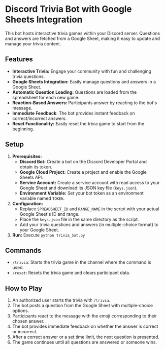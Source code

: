 # Discord Trivia Bot with Google Sheets Integration

This bot hosts interactive trivia games within your Discord server. Questions and answers are fetched from a Google Sheet, making it easy to update and manage your trivia content.

## Features

- **Interactive Trivia:** Engage your community with fun and challenging trivia questions.
- **Google Sheets Integration:** Easily manage questions and answers in a Google Sheet.
- **Automatic Question Loading:** Questions are loaded from the spreadsheet for each new game.
- **Reaction-Based Answers:** Participants answer by reacting to the bot's message.
- **Immediate Feedback:** The bot provides instant feedback on correct/incorrect answers.
- **Reset Functionality:** Easily reset the trivia game to start from the beginning.

## Setup

1. **Prerequisites:**
   - **Discord Bot:** Create a bot on the Discord Developer Portal and obtain its token.
   - **Google Cloud Project:** Create a project and enable the Google Sheets API.
   - **Service Account:** Create a service account with read access to your Google Sheet and download its JSON key file (`keys.json`).
   - **Environment Variable:** Set your bot token as an environment variable named `TOKEN`.
2. **Configuration:**
   - Replace `SPREADSHEET_ID` and `RANGE_NAME` in the script with your actual Google Sheet's ID and range.
   - Place the `keys.json` file in the same directory as the script.
   - Add your trivia questions and answers (in multiple-choice format) to your Google Sheet. 
3. **Run:** Execute `python trivia_bot.py` 

## Commands

- `/trivia`: Starts the trivia game in the channel where the command is used.
- `/reset`: Resets the trivia game and clears participant data.


## How to Play

1. An authorized user starts the trivia with `/trivia`.
2. The bot posts a question from the Google Sheet with multiple-choice options.
3. Participants react to the message with the emoji corresponding to their chosen answer.
4. The bot provides immediate feedback on whether the answer is correct or incorrect.
5. After a correct answer or a set time limit, the next question is presented.
6. The game continues until all questions are answered or someone wins.
